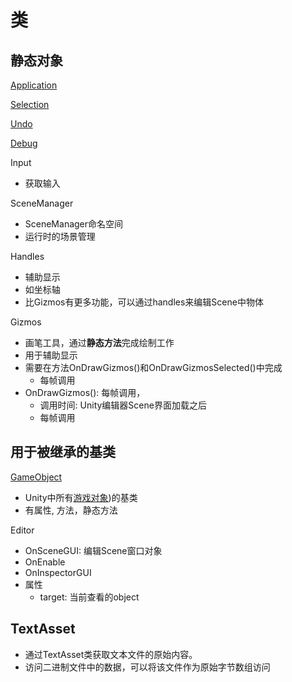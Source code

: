 # 类

## 静态对象

[Application](Unity_Class_Application.md)

[Selection](Unity_Class_Selection.md)

[Undo](Unity_Class_Undo.md)

[Debug](Unity_Script_Debug.md)

Input

- 获取输入

SceneManager

- SceneManager命名空间
- 运行时的场景管理

Handles

- 辅助显示
- 如坐标轴
- 比Gizmos有更多功能，可以通过handles来编辑Scene中物体

Gizmos

- 画笔工具，通过**静态方法**完成绘制工作
- 用于辅助显示
- 需要在方法OnDrawGizmos()和OnDrawGizmosSelected()中完成
  - 每帧调用
- OnDrawGizmos(): 每帧调用，
  - 调用时间: Unity编辑器Scene界面加载之后
  - 每帧调用

## 用于被继承的基类

[GameObject](Unity_Class_GameObject.md)

- Unity中所有[游戏对象](Unity_Develop_Factor.md))的基类
- 有属性, 方法，静态方法
  
Editor

- OnSceneGUI: 编辑Scene窗口对象
- OnEnable
- OnInspectorGUI
- 属性
  - target: 当前查看的object

## TextAsset

- 通过TextAsset类获取文本文件的原始内容。
- 访问二进制文件中的数据，可以将该文件作为原始字节数组访问
